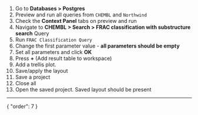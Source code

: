 1. Go to **Databases > Postgres**
2. Preview and run all queries from `CHEMBL` and `Northwind`
3. Check the **Context Panel** tabs on preview and run
6. Navigate to **CHEMBL > Search >  FRAC classification with substructure search** Query
7. Run `FRAC Classification Query`
7. Change the first parameter value - **all parameters should be empty**
7. Set all parameters and click **OK**
7. Press **+** (Add result table to workspace)
11. Add a trellis plot.
12. Save/apply the layout
12. Save a project
14. Close all
15. Open the saved project. Saved layout should be present

---
{
"order": 7
}
